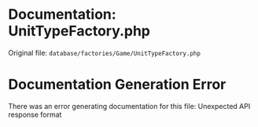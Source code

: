 # Documentation: UnitTypeFactory.php

Original file: `database/factories/Game/UnitTypeFactory.php`

# Documentation Generation Error

There was an error generating documentation for this file: Unexpected API response format